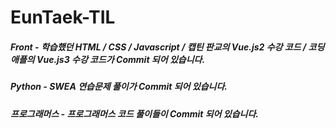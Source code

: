 # EunTaek-TIL

##### Front - 학습했던 HTML / CSS / Javascript / 캡틴 판교의 Vue.js2 수강 코드 / 코딩애플의 Vue.js3 수강 코드가 Commit 되어 있습니다. 
##### Python - SWEA 연습문제 풀이가 Commit 되어 있습니다.
##### 프로그래머스 - 프로그래머스 코드 풀이들이 Commit 되어 있습니다.
